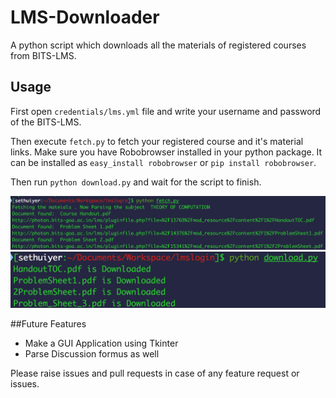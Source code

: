 # LMS-Downloader

A python script which downloads all the materials of registered courses from BITS-LMS.

## Usage

First open `credentials/lms.yml` file and write your username and password of the BITS-LMS.

Then execute `fetch.py` to fetch your registered course and it's material links. Make sure you have Robobrowser installed in your python package. It can be installed as `easy_install robobrowser` or `pip install robobrowser`.

Then run `python download.py` and wait for the script to finish. 

![attributes](fetch.png)
![attributes](download.png)

##Future Features
* Make a GUI Application using Tkinter
* Parse Discussion formus as well


Please raise issues and pull requests in case of any feature request or issues.

